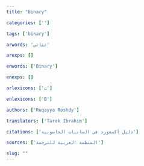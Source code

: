 ```yaml
---
title: "Binary"

categories: ['']

tags: ['binary']

arwords: 'ثنائي'

arexps: []

enwords: ['Binary']

enexps: []

arlexicons: ['ث']

enlexicons: ['B']

authors: ['Ruqayya Roshdy']

translators: ['Tarek Ibrahim']

citations: ['دليل أكسفورد في السانيات الحاسوبية']

sources: ['المنظمة العربية للترجمة']

slug: ""
---
```

